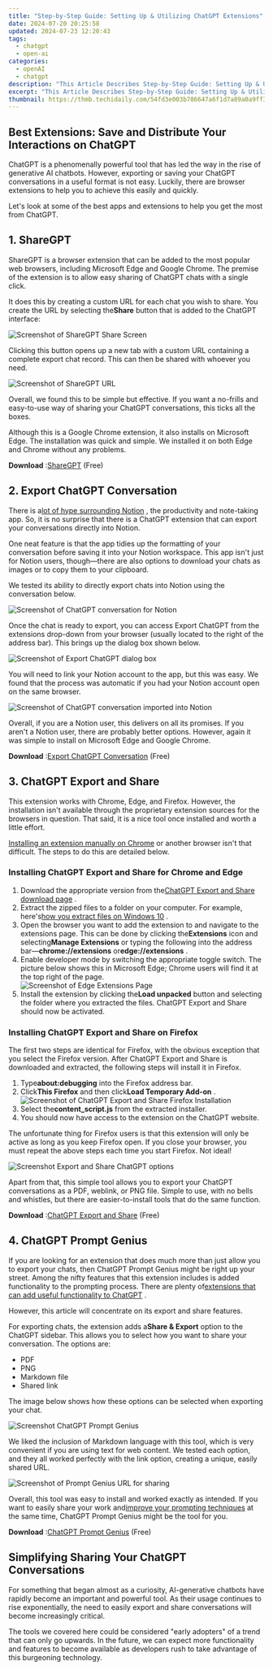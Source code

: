 ```yaml
---
title: "Step-by-Step Guide: Setting Up & Utilizing ChatGPT Extensions"
date: 2024-07-20 20:25:58
updated: 2024-07-23 12:20:43
tags:
  - chatgpt
  - open-ai
categories:
  - openAI
  - chatgpt
description: "This Article Describes Step-by-Step Guide: Setting Up & Utilizing ChatGPT Extensions"
excerpt: "This Article Describes Step-by-Step Guide: Setting Up & Utilizing ChatGPT Extensions"
thumbnail: https://thmb.techidaily.com/54fd3e003b786647a6f1d7a89a0a9ff3e56e44f972b8ef6e36ebd7fc54a18cb3.jpg
---
```


## Best Extensions: Save and Distribute Your Interactions on ChatGPT

 ChatGPT is a phenomenally powerful tool that has led the way in the rise of generative AI chatbots. However, exporting or saving your ChatGPT conversations in a useful format is not easy. Luckily, there are browser extensions to help you to achieve this easily and quickly.

 Let's look at some of the best apps and extensions to help you get the most from ChatGPT.

## 1\. ShareGPT

 ShareGPT is a browser extension that can be added to the most popular web browsers, including Microsoft Edge and Google Chrome. The premise of the extension is to allow easy sharing of ChatGPT chats with a single click.

 It does this by creating a custom URL for each chat you wish to share. You create the URL by selecting the**Share** button that is added to the ChatGPT interface:

![Screenshot of ShareGPT Share Screen](https://static1.makeuseofimages.com/wordpress/wp-content/uploads/2023/04/screenshot-of-sharegpt-share-screen.jpg)

 Clicking this button opens up a new tab with a custom URL containing a complete export chat record. This can then be shared with whoever you need.

![Screenshot of ShareGPT URL](https://static1.makeuseofimages.com/wordpress/wp-content/uploads/2023/04/screenshot-of-sharegpt-url.jpg)

 Overall, we found this to be simple but effective. If you want a no-frills and easy-to-use way of sharing your ChatGPT conversations, this ticks all the boxes.

 Although this is a Google Chrome extension, it also installs on Microsoft Edge. The installation was quick and simple. We installed it on both Edge and Chrome without any problems.

**Download** :[ShareGPT](https://chrome.google.com/webstore/detail/sharegpt-share-your-chatg/daiacboceoaocpibfodeljbdfacokfjb) (Free)

## 2\. Export ChatGPT Conversation

 There is a[lot of hype surrounding Notion](https://www.makeuseof.com/why-everyone-using-notion/) , the productivity and note-taking app. So, it is no surprise that there is a ChatGPT extension that can export your conversations directly into Notion.

 One neat feature is that the app tidies up the formatting of your conversation before saving it into your Notion workspace. This app isn't just for Notion users, though—there are also options to download your chats as images or to copy them to your clipboard.

 We tested its ability to directly export chats into Notion using the conversation below.

![Screenshot of ChatGPT conversation for Notion](https://static1.makeuseofimages.com/wordpress/wp-content/uploads/2023/04/screenshot-of-chatgpt-conversation-for-notion.jpg)

 Once the chat is ready to export, you can access Export ChatGPT from the extensions drop-down from your browser (usually located to the right of the address bar). This brings up the dialog box shown below.

![Screenshot of Export ChatGPT dialog box](https://static1.makeuseofimages.com/wordpress/wp-content/uploads/2023/04/screenshot-of-export-chatgpt-dialog-box.jpg)

 You will need to link your Notion account to the app, but this was easy. We found that the process was automatic if you had your Notion account open on the same browser.

![Screenshot of ChatGPT conversation imported into Notion](https://static1.makeuseofimages.com/wordpress/wp-content/uploads/2023/04/screenshot-of-chatgpt-conversation-imported-into-notion.jpg)

 Overall, if you are a Notion user, this delivers on all its promises. If you aren't a Notion user, there are probably better options. However, again it was simple to install on Microsoft Edge and Google Chrome.

**Download** :[Export ChatGPT Conversation](https://chrome.google.com/webstore/detail/export-chatgpt-conversati/clgidpflecgaaabfcmdmkcgebpbadgoc) (Free)

## 3\. ChatGPT Export and Share

 This extension works with Chrome, Edge, and Firefox. However, the installation isn't available through the proprietary extension sources for the browsers in question. That said, it is a nice tool once installed and worth a little effort.

[Installing an extension manually on Chrome](https://www.makeuseof.com/tag/how-to-install-chrome-extensions-manually/) or another browser isn't that difficult. The steps to do this are detailed below.

### Installing ChatGPT Export and Share for Chrome and Edge

1. Download the appropriate version from the[ChatGPT Export and Share download page](https://github.com/liady/ChatGPT-pdf/releases/tag/1.3.4) .
2. Extract the zipped files to a folder on your computer. For example, here's[how you extract files on Windows 10](https://www.makeuseof.com/unzip-files-windows-10/) .
3. Open the browser you want to add the extension to and navigate to the extensions page. This can be done by clicking the**Extensions** icon and selecting**Manage Extensions** or typing the following into the address bar—**chrome://extensions** or**edge://extensions** .
4. Enable developer mode by switching the appropriate toggle switch. The picture below shows this in Microsoft Edge; Chrome users will find it at the top right of the page.  
![Screenshot of Edge Extensions Page ](https://static1.makeuseofimages.com/wordpress/wp-content/uploads/2023/04/screenshot-of-edge-extensions-page.jpg)
5. Install the extension by clicking the**Load unpacked** button and selecting the folder where you extracted the files. ChatGPT Export and Share should now be activated.

### Installing ChatGPT Export and Share on Firefox

 The first two steps are identical for Firefox, with the obvious exception that you select the Firefox version. After ChatGPT Export and Share is downloaded and extracted, the following steps will install it in Firefox.

1. Type**about:debugging** into the Firefox address bar.
2. Click**This Firefox** and then click**Load Temporary Add-on** .  
![Screenshot of ChatGPT Export and Share Firefox Installation](https://static1.makeuseofimages.com/wordpress/wp-content/uploads/2023/04/screenshot-of-chatgpt-export-and-share-firefox-installation.jpg)
3. Select the**content\_script.js** from the extracted installer.
4. You should now have access to the extension on the ChatGPT website.

 The unfortunate thing for Firefox users is that this extension will only be active as long as you keep Firefox open. If you close your browser, you must repeat the above steps each time you start Firefox. Not ideal!

![Screenshot Export and Share ChatGPT options](https://static1.makeuseofimages.com/wordpress/wp-content/uploads/2023/04/screenshot-export-and-share-chatgpt-options.jpg)

 Apart from that, this simple tool allows you to export your ChatGPT conversations as a PDF, weblink, or PNG file. Simple to use, with no bells and whistles, but there are easier-to-install tools that do the same function.

**Download** :[ChatGPT Export and Share](https://github.com/liady/ChatGPT-pdf/releases/tag/1.3.4) (Free)

## 4\. ChatGPT Prompt Genius

 If you are looking for an extension that does much more than just allow you to export your chats, then ChatGPT Prompt Genius might be right up your street. Among the nifty features that this extension includes is added functionality to the prompting process. There are plenty of[extensions that can add useful functionality to ChatGPT](https://www.makeuseof.com/chatgpt-chrome-extensions-better-ai-prompts-answers-in-browsers/) .

 However, this article will concentrate on its export and share features.

 For exporting chats, the extension adds a**Share & Export** option to the ChatGPT sidebar. This allows you to select how you want to share your conversation. The options are:

* PDF
* PNG
* Markdown file
* Shared link

 The image below shows how these options can be selected when exporting your chat.

![Screenshot ChatGPT Prompt Genius](https://static1.makeuseofimages.com/wordpress/wp-content/uploads/2023/04/screenshot-chatgpt-prompt-genius.jpg)

 We liked the inclusion of Markdown language with this tool, which is very convenient if you are using text for web content. We tested each option, and they all worked perfectly with the link option, creating a unique, easily shared URL.

![Screenshot of Prompt Genius URL for sharing](https://static1.makeuseofimages.com/wordpress/wp-content/uploads/2023/04/screenshot-of-prompt-genius-url-for-sharing.jpg)

 Overall, this tool was easy to install and worked exactly as intended. If you want to easily share your work and[improve your prompting techniques](https://www.makeuseof.com/prompting-techniques-to-improve-chatgpt-responses/) at the same time, ChatGPT Prompt Genius might be the tool for you.

**Download** :[ChatGPT Prompt Genius](https://chrome.google.com/webstore/detail/chatgpt-prompt-genius/jjdnakkfjnnbbckhifcfchagnpofjffo/related) (Free)

## Simplifying Sharing Your ChatGPT Conversations

 For something that began almost as a curiosity, AI-generative chatbots have rapidly become an important and powerful tool. As their usage continues to rise exponentially, the need to easily export and share conversations will become increasingly critical.

 The tools we covered here could be considered "early adopters" of a trend that can only go upwards. In the future, we can expect more functionality and features to become available as developers rush to take advantage of this burgeoning technology.


<ins class="adsbygoogle"
     style="display:block"
     data-ad-format="autorelaxed"
     data-ad-client="ca-pub-7571918770474297"
     data-ad-slot="1223367746"></ins>



<ins class="adsbygoogle"
     style="display:block"
     data-ad-client="ca-pub-7571918770474297"
     data-ad-slot="8358498916"
     data-ad-format="auto"
     data-full-width-responsive="true"></ins>
